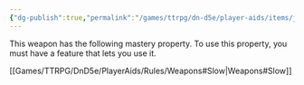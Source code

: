```yaml
---
{"dg-publish":true,"permalink":"/games/ttrpg/dn-d5e/player-aids/items/javelin/","tags":["TTRPG/DND/5e","combat","damage"],"noteIcon":""}
---
```



This weapon has the following mastery property. To use this property, you must have a feature that lets you use it.

[[Games/TTRPG/DnD5e/PlayerAids/Rules/Weapons#Slow\|Weapons#Slow]]
